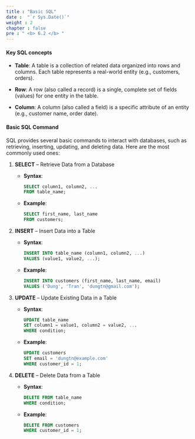 ```yaml
---
title : "Basic SQL"
date :  "`r Sys.Date()`" 
weight : 2
chapter : false
pre : " <b> 6.2 </b> "
---
```


#### Key SQL concepts
- **Table**: A table is a collection of related data organized into rows and columns. Each table represents a real-world entity (e.g., customers, orders).

- **Row**: A row (also called a record) is a single, complete set of fields (values) for one entity in the table.

- **Column**: A column (also called a field) is a specific attribute of an entity (e.g., customer name, order date).

#### Basic SQL Command
SQL provides several basic commands to interact with databases, such as retrieving, inserting, updating, and deleting data. Here are the most commonly used ones:

1. **SELECT** – Retrieve Data from a Database

   - **Syntax**:
        ```sql
        SELECT column1, column2, ...
        FROM table_name;
        ```
   - **Example**:
        ```sql
        SELECT first_name, last_name
        FROM customers;
        ```

2. **INSERT** – Insert Data into a Table

   - **Syntax**:
        ```sql
        INSERT INTO table_name (column1, column2, ...)
        VALUES (value1, value2, ...);
        ```
   - **Example**:
        ```sql
        INSERT INTO customers (first_name, last_name, email)
        VALUES ('Dung', 'Tran', 'dungtn@gmail.com');
        ```

3. **UPDATE** – Update Existing Data in a Table

   - **Syntax**:
        ```sql
        UPDATE table_name
        SET column1 = value1, column2 = value2, ...
        WHERE condition;
        ```
   - **Example**:
        ```sql
        UPDATE customers
        SET email = 'dungtn@example.com'
        WHERE customer_id = 1;
        ```

4. **DELETE** – Delete Data from a Table

   - **Syntax**:
        ```sql
        DELETE FROM table_name
        WHERE condition;
        ```
   - **Example**:
        ```sql
        DELETE FROM customers
        WHERE customer_id = 1;
        ```